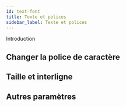 ```yaml
---
id: text-font
title: Texte et polices
sidebar_label: Texte et polices
---
```


Introduction

## Changer la police de caractère

## Taille et interligne

## Autres paramètres
